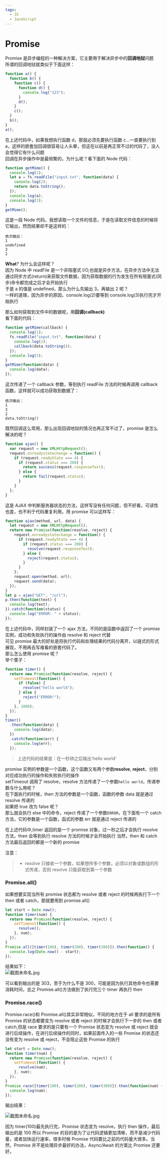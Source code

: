 ```yaml
---
tags:
  - JS
  - JavaScript
---
```


# Promise

Promise 是异步编程的一种解决方案，它主要用于解决异步中的**回调地狱**问题  
所谓的回调地狱就类似于下面这样：

```javascript
function a() {
  function b() {
    function c() {
      function d() {
        console.log("123");
      }
      d();
    }
    c();
  }
  b();
}
a();
```

在上述代码中，如果我想执行函数 d，那就必须先要执行函数 c...一直要执行到 a，这样的嵌套加回调很容易让人头晕，但这在以前是再正常不过的代码了，没人会觉得它有什么问题  
回调在异步操作中是最频繁的，为什么呢？看下面的 Node 代码：

```javascript
function getMime() {
  console.log(1);
  let a = fs.readFile("input.txt", function(data) {
    console.log(2);
    return data.toString();
  });
  console.log(a);
  console.log(3);
}
getMime();
```

这是一段 Node 代码，我想读取一个文件的信息，于是在读取文件信息的时候将它输出，然而结果却不是这样的：

```dash
依次输出：
1
undefined
3
2
```

**What**? 为什么会这样呢？  
因为 Node 中 readFile 是一个非阻塞式 I/O,也就是异步方法，在异步方法中无法通过同步方式(return)来获取文件数据，因为获取数据的行为发生在所有阻塞式(同步)命令都完成之后才会开始执行  
于是 a 的值是 undefined，那么为什么先输出 3，再输出 2 呢？  
一样的道理，因为异步的原因，console.log(2)要等到 console.log(3)执行完才开始执行

那么如何获取到文件中的数据呢，用**回调(callback)**  
看下面的代码：

```javascript
function getMime(callback) {
  console.log(1);
  fs.readFile("input.txt", function(data) {
    console.log(2);
    callback(data.toString());
  });
  console.log(3);
}
getMime(function(data) {
  console.log(data);
});
```

这次传递了一个 callback 参数，等到执行 readFile 方法的时候再调用 callback 函数，这样就可以成功获取到数据了：

```dash
依次输出：
1
3
2
data.toString()
```

既然回调这么常用，那么出现回调地狱的情况也再正常不过了，promise 是怎么解决的呢？

```javascript
function ajax() {
  var request = new XMLHttpRequest();
  request.onreadystatechange = function() {
    if (request.readyState === 4) {
      if (request.status === 200) {
        return success(request.responseText);
      } else {
        return fail(request.status);
      }
    }
  };
}
```

这是 AJAX 中判断服务器状态的方法，这样写没有任何问题，但不好看，可读性也差，也不利于代码重复利用，用 promise 可以这样写：

```javascript
function ajax(method, url, data) {
  let request = new XMLHttpRequest();
  return new Promise(function(resolve, reject) {
    request.onreadystatechange = function() {
      if (request.readyState === 4) {
        if (request.status === 200) {
          resolve(request.responseText);
        } else {
          reject(request.status);
        }
      }
    };
    request.open(method, url);
    request.send(data);
  });
}
let p = ajax("GET", "/url");
p.then(function(text) {
  console.log(text);
}).catch(function(status) {
  console.log("ERROR: " + status);
});
```

在上述代码中，同样封装了一个 ajax 方法，不同的是函数中返回了一个 promise 实例，成功和失败执行的操作由 resolve 和 reject 代替  
可见 promise 最大的好处是将执行代码和处理结果的代码分离开，以链式的形式展现，不用再去写难看的嵌套代码了。  
那么怎么使用 promise 呢？  
举个栗子：

```javascript
function timer() {
  return new Promise(function(resolve, reject) {
    setTimeout(function() {
      if (false) {
        resolve("hello world");
      } else {
        reject("ERROR!");
      }
    }, 1000);
  });
}
timer()
  .then(function(data) {
    console.log(data);
  })
  .catch(function(err) {
    console.log(err);
  });
```

> 上述代码的结果是：在一秒钟之后输出‘hello world’

promise 实例的参数是一个函数，这个函数又有两个参数**resolve**, **reject**，分别对应成功执行的操作和失败执行的操作  
setTimeout 调用了 resolve，resolve 方法传递了一个参数`hello world`，传递参数与什么用呢？  
在下面执行的时候，then 方法的参数是一个函数，函数的参数 data 就是通过 resolve 传递的  
如果把 true 改为 false 呢？  
那么就会执行 else 中的命令，reject 传递了一个参数`ERROR`，在下面有一个 catch 方法，它的参数是一个函数，函式的参数 err 就是通过 reject 传递的

在上述代码中,timer 返回的是一个 promise 对象，过一秒之后才会执行 resolve 方法，then 会等到执行 resolve 方法的时候才会开始执行
当然，then 和 catch 方法最后返回的都是一个新的 promise

注意：

> - resolve 只接收一个参数，如果想传多个参数，必须以对象或数组的形式传递，否则 resolve 只能获取到第一个参数

### Promise.all()

如果想要实现当所有 promise 状态都为 resolve 或者 reject 的时候再执行下一个 then 或者 catch，那就要用到 promise.all()

```javascript
let start = Date.now();
function timer(num) {
  return new Promise(function(resolve, reject) {
    setTimeout(function() {
      resolve();
    }, num);
  });
}
Promise.all([timer(100), timer(200), timer(300)]).then(function() {
  console.log(Date.now() - start);
});
```

结果如下：  
![截图未命名.jpg](http://picstore.lliiooiill.cn/5c826954c1e7c.jpg)

可以看到输出的是 303，至于为什么不是 300，可能是因为执行其他命令也需要消耗时间，总之 Promise.all()方法做到了执行完三个 timer 再执行 then

### Promise.race()

Promise.race()和 Promise.all()其实非常相似，不同的地方在于 all 要求的是所有 Promise 的状态都要变为 resolve 或者 reject 的时候才会执行下一步的 then 或者 catch,但是 race 要求的是只要有一个 Promise 状态变为 resolve 或 reject 就会进行后续操作，在进行后续操作的同时，如果前面传入的一些 Promise 的状态还没有变为 resolve 或 reject，不会阻止这些 Promise 的执行

```javascript
let start = Date.now();
function timer(num) {
  return new Promise(function(resolve, reject) {
    setTimeout(function() {
      resolve(num);
    }, num);
  });
}
Promise.race([timer(100), timer(200), timer(300)]).then(function(num) {
  console.log(num);
});
```

输出结果：

![截图未命名.jpg](http://picstore.lliiooiill.cn/5c826954c1e7c.jpg)

因为 timer(100)最先执行完，Promise 状态变为 resolve，执行 then 操作，最后输出的是 100
所以 Promise 的目的是为了让代码逻辑更加清晰，而不是减少代码量，或者加快运行速率，很多时候 Promise 代码要比之前的代码量大很多。当然，Promise 并不是处理异步最好的办法，Async/Await 的方案比 Promise 还要好。
